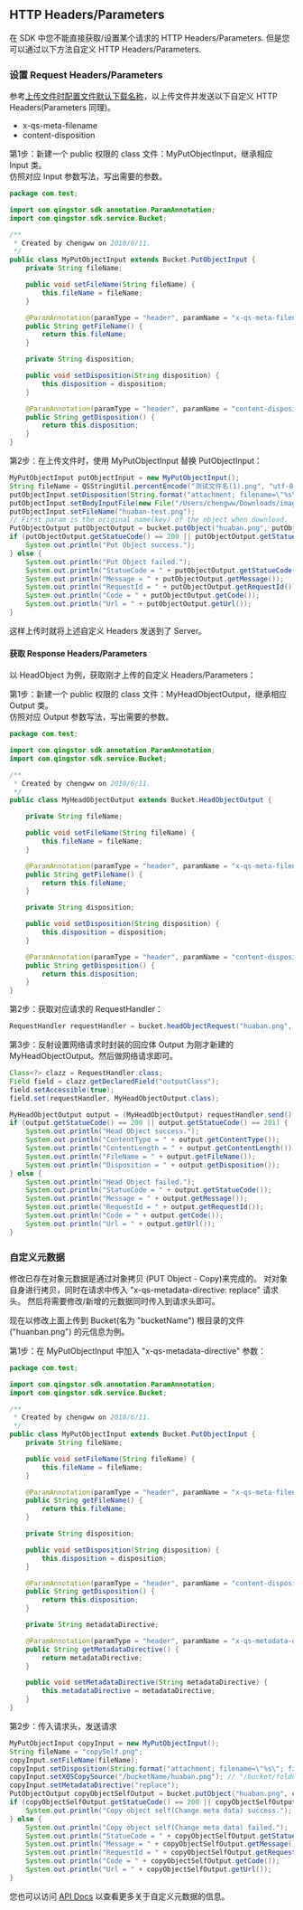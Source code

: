 ## HTTP Headers/Parameters

在 SDK 中您不能直接获取/设置某个请求的 HTTP Headers/Parameters.
但是您可以通过以下方法自定义 HTTP Headers/Parameters.

### 设置 Request Headers/Parameters

参考[上传文件时配置文件默认下载名称](./put_object_and_set_default_download_name_zh.md)，以上传文件并发送以下自定义 HTTP Headers(Parameters 同理)。

- x-qs-meta-filename
- content-disposition

第1步：新建一个 public 权限的 class 文件：MyPutObjectInput，继承相应 Input 类。<br>
仿照对应 Input 参数写法，写出需要的参数。

```java
package com.test;

import com.qingstor.sdk.annotation.ParamAnnotation;
import com.qingstor.sdk.service.Bucket;

/**
 * Created by chengww on 2018/6/11.
 */
public class MyPutObjectInput extends Bucket.PutObjectInput {
    private String fileName;

    public void setFileName(String fileName) {
        this.fileName = fileName;
    }

    @ParamAnnotation(paramType = "header", paramName = "x-qs-meta-filename")
    public String getFileName() {
        return this.fileName;
    }

    private String disposition;

    public void setDisposition(String disposition) {
        this.disposition = disposition;
    }

    @ParamAnnotation(paramType = "header", paramName = "content-disposition")
    public String getDisposition() {
        return this.disposition;
    }
}
```

第2步：在上传文件时，使用 MyPutObjectInput 替换 PutObjectInput：

```java
MyPutObjectInput putObjectInput = new MyPutObjectInput();
String fileName = QSStringUtil.percentEncode("测试文件名(1).png", "utf-8");
putObjectInput.setDisposition(String.format("attachment; filename=\"%s\"; filename*=utf-8''%s", fileName, fileName));
putObjectInput.setBodyInputFile(new File("/Users/chengww/Downloads/image-1.png"));
putObjectInput.setFileName("huaban-test.png");
// First param is the original name(key) of the object when download.
PutObjectOutput putObjectOutput = bucket.putObject("huaban.png", putObjectInput);
if (putObjectOutput.getStatueCode() == 200 || putObjectOutput.getStatueCode() == 201) {
    System.out.println("Put Object success.");
} else {
    System.out.println("Put Object failed.");
    System.out.println("StatueCode = " + putObjectOutput.getStatueCode());
    System.out.println("Message = " + putObjectOutput.getMessage());
    System.out.println("RequestId = " + putObjectOutput.getRequestId());
    System.out.println("Code = " + putObjectOutput.getCode());
    System.out.println("Url = " + putObjectOutput.getUrl());
}
```

这样上传时就将上述自定义 Headers 发送到了 Server。

#### 获取 Response Headers/Parameters
以 HeadObject 为例，获取刚才上传的自定义 Headers/Parameters：

第1步：新建一个 public 权限的 class 文件：MyHeadObjectOutput，继承相应 Output 类。<br>
仿照对应 Output 参数写法，写出需要的参数。

```java
package com.test;

import com.qingstor.sdk.annotation.ParamAnnotation;
import com.qingstor.sdk.service.Bucket;

/**
 * Created by chengww on 2018/6/11.
 */
public class MyHeadObjectOutput extends Bucket.HeadObjectOutput {

    private String fileName;

    public void setFileName(String fileName) {
        this.fileName = fileName;
    }

    @ParamAnnotation(paramType = "header", paramName = "x-qs-meta-filename")
    public String getFileName() {
        return this.fileName;
    }

    private String disposition;

    public void setDisposition(String disposition) {
        this.disposition = disposition;
    }

    @ParamAnnotation(paramType = "header", paramName = "content-disposition")
    public String getDisposition() {
        return this.disposition;
    }
}
```

第2步：获取对应请求的 RequestHandler：

```java
RequestHandler requestHandler = bucket.headObjectRequest("huaban.png", null);
```

第3步：反射设置网络请求时封装的回应体 Output 为刚才新建的 MyHeadObjectOutput。然后做网络请求即可。

```java
Class<?> clazz = RequestHandler.class;
Field field = clazz.getDeclaredField("outputClass");
field.setAccessible(true);
field.set(requestHandler, MyHeadObjectOutput.class);

MyHeadObjectOutput output = (MyHeadObjectOutput) requestHandler.send();
if (output.getStatueCode() == 200 || output.getStatueCode() == 201) {
    System.out.println("Head Object success.");
    System.out.println("ContentType = " + output.getContentType());
    System.out.println("ContentLength = " + output.getContentLength());
    System.out.println("FileName = " + output.getFileName());
    System.out.println("Disposition = " + output.getDisposition());
} else {
    System.out.println("Head Object failed.");
    System.out.println("StatueCode = " + output.getStatueCode());
    System.out.println("Message = " + output.getMessage());
    System.out.println("RequestId = " + output.getRequestId());
    System.out.println("Code = " + output.getCode());
    System.out.println("Url = " + output.getUrl());
}
```

### 自定义元数据
修改已存在对象元数据是通过对象拷贝 (PUT Object - Copy)来完成的。
对对象自身进行拷贝，同时在请求中传入 "x-qs-metadata-directive: replace" 请求头。
然后将需要修改/新增的元数据同时传入到请求头即可。

现在以修改上面上传到 Bucket(名为 "bucketName") 根目录的文件("huanban.png") 的元信息为例。

第1步：在 MyPutObjectInput 中加入 "x-qs-metadata-directive" 参数：

```java
package com.test;

import com.qingstor.sdk.annotation.ParamAnnotation;
import com.qingstor.sdk.service.Bucket;

/**
 * Created by chengww on 2018/6/11.
 */
public class MyPutObjectInput extends Bucket.PutObjectInput {
    private String fileName;

    public void setFileName(String fileName) {
        this.fileName = fileName;
    }

    @ParamAnnotation(paramType = "header", paramName = "x-qs-meta-filename")
    public String getFileName() {
        return this.fileName;
    }

    private String disposition;

    public void setDisposition(String disposition) {
        this.disposition = disposition;
    }

    @ParamAnnotation(paramType = "header", paramName = "content-disposition")
    public String getDisposition() {
        return this.disposition;
    }

    private String metadataDirective;

    @ParamAnnotation(paramType = "header", paramName = "x-qs-metadata-directive")
    public String getMetadataDirective() {
        return metadataDirective;
    }

    public void setMetadataDirective(String metadataDirective) {
        this.metadataDirective = metadataDirective;
    }
}

```

第2步：传入请求头，发送请求
```java
MyPutObjectInput copyInput = new MyPutObjectInput();
String fileName = "copySelf.png";
copyInput.setFileName(fileName);
copyInput.setDisposition(String.format("attachment; filename=\"%s\"; filename*=utf-8''%s", fileName, fileName));
copyInput.setXQSCopySource("/bucketName/huaban.png"); // "/bucket/folder/fileName"
copyInput.setMetadataDirective("replace");
PutObjectOutput copyObjectSelfOutput = bucket.putObject("huaban.png", copyInput);
if (copyObjectSelfOutput.getStatueCode() == 200 || copyObjectSelfOutput.getStatueCode() == 201) {
    System.out.println("Copy object self(Change meta data) success.");
} else {
    System.out.println("Copy object self(Change meta data) failed.");
    System.out.println("StatueCode = " + copyObjectSelfOutput.getStatueCode());
    System.out.println("Message = " + copyObjectSelfOutput.getMessage());
    System.out.println("RequestId = " + copyObjectSelfOutput.getRequestId());
    System.out.println("Code = " + copyObjectSelfOutput.getCode());
    System.out.println("Url = " + copyObjectSelfOutput.getUrl());
}
```

您也可以访问 [API Docs](https://docs.qingcloud.com/qingstor/api/common/metadata) 以查看更多关于自定义元数据的信息。
